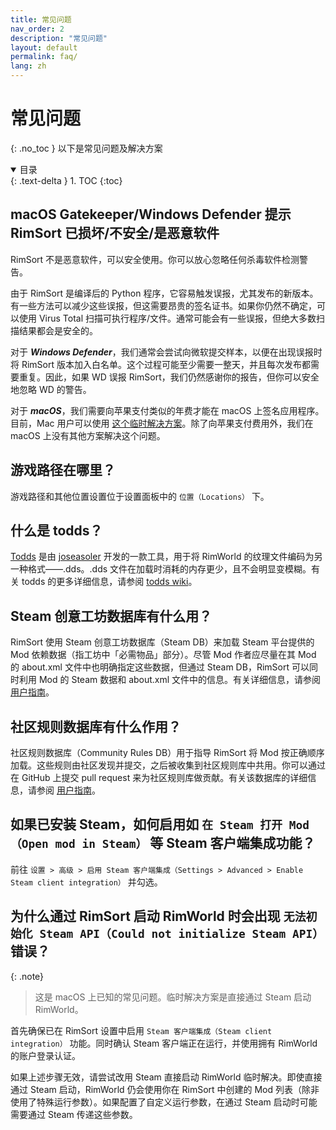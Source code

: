 ```yaml
---
title: 常见问题
nav_order: 2
description: "常见问题"
layout: default
permalink: faq/
lang: zh
---
```

# 常见问题
{: .no_toc }
以下是常见问题及解决方案

<details open markdown="block">
  <summary>
    目录
  </summary>
  {: .text-delta }
1. TOC
{:toc}
</details>


## macOS Gatekeeper/Windows Defender 提示 RimSort 已损坏/不安全/是恶意软件

RimSort 不是恶意软件，可以安全使用。你可以放心忽略任何杀毒软件检测警告。

由于 RimSort 是编译后的 Python 程序，它容易触发误报，尤其发布的新版本。有一些方法可以减少这些误报，但这需要昂贵的签名证书。如果你仍然不确定，可以使用 Virus Total 扫描可执行程序/文件。通常可能会有一些误报，但绝大多数扫描结果都会是安全的。

对于 **_Windows Defender_**，我们通常会尝试向微软提交样本，以便在出现误报时将 RimSort 版本加入白名单。这个过程可能至少需要一整天，并且每次发布都需要重复。因此，如果 WD 误报 RimSort，我们仍然感谢你的报告，但你可以安全地忽略 WD 的警告。

对于 **_macOS_**，我们需要向苹果支付类似的年费才能在 macOS 上签名应用程序。目前，Mac 用户可以使用 [这个临时解决方案](https://github.com/RimSort/RimSort/wiki/User-Guide#macos)。除了向苹果支付费用外，我们在 macOS 上没有其他方案解决这个问题。

## 游戏路径在哪里？

游戏路径和其他位置设置位于设置面板中的 `位置（Locations）` 下。

## 什么是 todds？

[Todds](https://github.com/todds-encoder/todds) 是由 [joseasoler](https://github.com/joseasoler) 开发的一款工具，用于将 RimWorld 的纹理文件编码为另一种格式——.dds。.dds 文件在加载时消耗的内存更少，且不会明显变模糊。有关 todds 的更多详细信息，请参阅 [todds wiki](https://github.com/todds-encoder/todds/wiki)。

## Steam 创意工坊数据库有什么用？

RimSort 使用 Steam 创意工坊数据库（Steam DB）来加载 Steam 平台提供的 Mod 依赖数据（指工坊中「必需物品」部分）。尽管 Mod 作者应尽量在其 Mod 的 about.xml 文件中也明确指定这些数据，但通过 Steam DB，RimSort 可以同时利用 Mod 的 Steam 数据和 about.xml 文件中的信息。有关详细信息，请参阅 [用户指南](user-guide/databases)。

## 社区规则数据库有什么作用？

社区规则数据库（Community Rules DB）用于指导 RimSort 将 Mod 按正确顺序加载。这些规则由社区发现并提交，之后被收集到社区规则库中共用。你可以通过在 GitHub 上提交 pull request 来为社区规则库做贡献。有关该数据库的详细信息，请参阅 [用户指南](/user-guide/databases)。

## 如果已安装 Steam，如何启用如 `在 Steam 打开 Mod（Open mod in Steam）` 等 Steam 客户端集成功能？

前往 `设置 > 高级 > 启用 Steam 客户端集成（Settings > Advanced > Enable Steam client integration）` 并勾选。

## 为什么通过 RimSort 启动 RimWorld 时会出现 `无法初始化 Steam API（Could not initialize Steam API）` 错误？

{: .note}
> 这是 macOS 上已知的常见问题。临时解决方案是直接通过 Steam 启动 RimWorld。

首先确保已在 RimSort 设置中启用 `Steam 客户端集成（Steam client integration）` 功能。同时确认 Steam 客户端正在运行，并使用拥有 RimWorld 的账户登录认证。

如果上述步骤无效，请尝试改用 Steam 直接启动 RimWorld 临时解决。即使直接通过 Steam 启动，RimWorld 仍会使用你在 RimSort 中创建的 Mod 列表（除非使用了特殊运行参数）。如果配置了自定义运行参数，在通过 Steam 启动时可能需要通过 Steam 传递这些参数。
